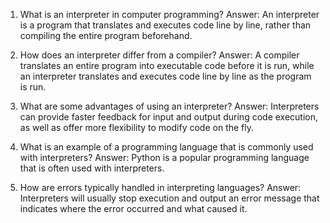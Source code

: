 

1) What is an interpreter in computer programming?
Answer: An interpreter is a program that translates and executes code line by line, rather than compiling the entire program beforehand.

2) How does an interpreter differ from a compiler?
Answer: A compiler translates an entire program into executable code before it is run, while an interpreter translates and executes code line by line as the program is run.

3) What are some advantages of using an interpreter?
Answer: Interpreters can provide faster feedback for input and output during code execution, as well as offer more flexibility to modify code on the fly.

4) What is an example of a programming language that is commonly used with interpreters?
Answer: Python is a popular programming language that is often used with interpreters.

5) How are errors typically handled in interpreting languages?
Answer: Interpreters will usually stop execution and output an error message that indicates where the error occurred and what caused it.
